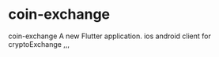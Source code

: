 # coin-exchange
coin-exchange  A new Flutter application.
ios android client for cryptoExchange ,,,
